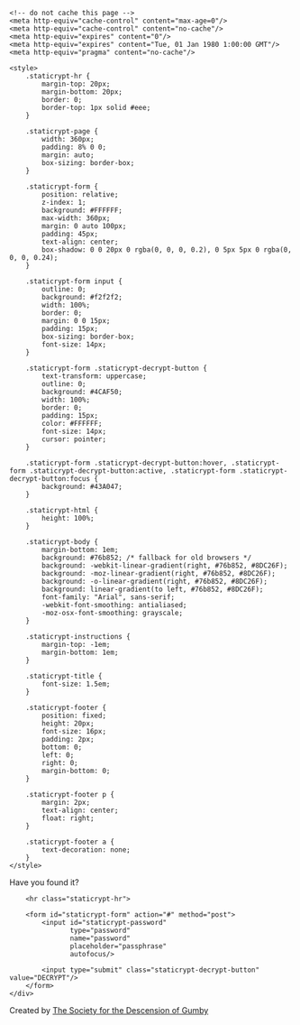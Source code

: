 <!doctype html>
<html class="staticrypt-html">
<head>
    <meta charset="utf-8">
    <title>Information?</title>
    <meta name="viewport" content="width=device-width, initial-scale=1">

    <!-- do not cache this page -->
    <meta http-equiv="cache-control" content="max-age=0"/>
    <meta http-equiv="cache-control" content="no-cache"/>
    <meta http-equiv="expires" content="0"/>
    <meta http-equiv="expires" content="Tue, 01 Jan 1980 1:00:00 GMT"/>
    <meta http-equiv="pragma" content="no-cache"/>

    <style>
        .staticrypt-hr {
            margin-top: 20px;
            margin-bottom: 20px;
            border: 0;
            border-top: 1px solid #eee;
        }

        .staticrypt-page {
            width: 360px;
            padding: 8% 0 0;
            margin: auto;
            box-sizing: border-box;
        }

        .staticrypt-form {
            position: relative;
            z-index: 1;
            background: #FFFFFF;
            max-width: 360px;
            margin: 0 auto 100px;
            padding: 45px;
            text-align: center;
            box-shadow: 0 0 20px 0 rgba(0, 0, 0, 0.2), 0 5px 5px 0 rgba(0, 0, 0, 0.24);
        }

        .staticrypt-form input {
            outline: 0;
            background: #f2f2f2;
            width: 100%;
            border: 0;
            margin: 0 0 15px;
            padding: 15px;
            box-sizing: border-box;
            font-size: 14px;
        }

        .staticrypt-form .staticrypt-decrypt-button {
            text-transform: uppercase;
            outline: 0;
            background: #4CAF50;
            width: 100%;
            border: 0;
            padding: 15px;
            color: #FFFFFF;
            font-size: 14px;
            cursor: pointer;
        }

        .staticrypt-form .staticrypt-decrypt-button:hover, .staticrypt-form .staticrypt-decrypt-button:active, .staticrypt-form .staticrypt-decrypt-button:focus {
            background: #43A047;
        }

        .staticrypt-html {
            height: 100%;
        }

        .staticrypt-body {
            margin-bottom: 1em;
            background: #76b852; /* fallback for old browsers */
            background: -webkit-linear-gradient(right, #76b852, #8DC26F);
            background: -moz-linear-gradient(right, #76b852, #8DC26F);
            background: -o-linear-gradient(right, #76b852, #8DC26F);
            background: linear-gradient(to left, #76b852, #8DC26F);
            font-family: "Arial", sans-serif;
            -webkit-font-smoothing: antialiased;
            -moz-osx-font-smoothing: grayscale;
        }

        .staticrypt-instructions {
            margin-top: -1em;
            margin-bottom: 1em;
        }

        .staticrypt-title {
            font-size: 1.5em;
        }

        .staticrypt-footer {
            position: fixed;
            height: 20px;
            font-size: 16px;
            padding: 2px;
            bottom: 0;
            left: 0;
            right: 0;
            margin-bottom: 0;
        }

        .staticrypt-footer p {
            margin: 2px;
            text-align: center;
            float: right;
        }

        .staticrypt-footer a {
            text-decoration: none;
        }
    </style>
</head>

<body class="staticrypt-body">
<div class="staticrypt-page">
    <div class="staticrypt-form">
        <div class="staticrypt-instructions">
            <p class="staticrypt-title">Have you found it?</p>
            <p></p>
        </div>

        <hr class="staticrypt-hr">

        <form id="staticrypt-form" action="#" method="post">
            <input id="staticrypt-password"
                   type="password"
                   name="password"
                   placeholder="passphrase"
                   autofocus/>

            <input type="submit" class="staticrypt-decrypt-button" value="DECRYPT"/>
        </form>
    </div>

</div>
<footer class="staticrypt-footer">
    <p class="pull-right">Created by <a href="https://picassoapprec.github.io/">The Society for the Descension of Gumby</a></p>
</footer>


<script src="https://cdnjs.cloudflare.com/ajax/libs/crypto-js/3.1.9-1/crypto-js.min.js" integrity="sha384-lp4k1VRKPU9eBnPePjnJ9M2RF3i7PC30gXs70+elCVfgwLwx1tv5+ctxdtwxqZa7" crossorigin="anonymous"></script>

<script>

    /**
     * Decrypt a salted msg using a password.
     * Inspired by https://github.com/adonespitogo
     */
    var keySize = 256;
    var iterations = 1000;
    function decrypt (encryptedMsg, pass) {
        var salt = CryptoJS.enc.Hex.parse(encryptedMsg.substr(0, 32));
        var iv = CryptoJS.enc.Hex.parse(encryptedMsg.substr(32, 32))
        var encrypted = encryptedMsg.substring(64);

        var key = CryptoJS.PBKDF2(pass, salt, {
            keySize: keySize/32,
            iterations: iterations
        });

        var decrypted = CryptoJS.AES.decrypt(encrypted, key, {
            iv: iv,
            padding: CryptoJS.pad.Pkcs7,
            mode: CryptoJS.mode.CBC
        }).toString(CryptoJS.enc.Utf8);
        return decrypted;
    }

    document.getElementById('staticrypt-form').addEventListener('submit', function(e) {
        e.preventDefault();

        var passphrase = document.getElementById('staticrypt-password').value,
            encryptedMsg = 'a055d32527111951d0adc36ae5214fff926aabb2fb456d73293c48706ceacffc547d6efeb98c09d63081d8c9c701966656e01ce4b6d1678e4e829b6d573163e5F1p7njGoznByR44SEQkX3Zm5UybYAGY+foaiG8iSwro9AL5Bd7J+tq91GNswMsFb0kQFtiHBaL8vKUcVP8ktc7dk5y4wPaOwxjndc9lAtQTw39eR4yyVvk0GrOz9kB9ATzDLCYsi0p+D7Az7jtholw==',
            encryptedHMAC = encryptedMsg.substring(0, 64),
            encryptedHTML = encryptedMsg.substring(64),
            decryptedHMAC = CryptoJS.HmacSHA256(encryptedHTML, CryptoJS.SHA256(passphrase).toString()).toString();

        if (decryptedHMAC !== encryptedHMAC) {
            alert('Try again, if you wish.');
            return;
        }

        var plainHTML = decrypt(encryptedHTML, passphrase);

        document.write(plainHTML);
        document.close();
    });
</script>
</body>
</html>

